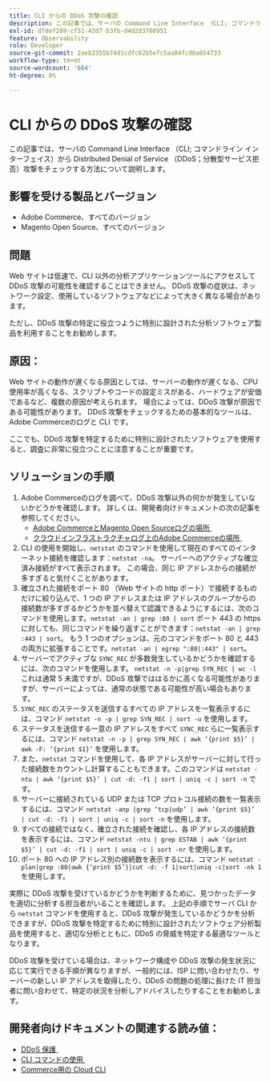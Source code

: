 ```yaml
---
title: CLI からの DDoS 攻撃の確認
description: この記事では、サーバの Command Line Interface （CLI; コマンドライン インターフェイス）から Distributed Denial of Service （DDoS；分散型サービス拒否）攻撃をチェックする方法について説明します。
exl-id: dfdef289-cf51-42d7-b3fb-d4d2d3760951
feature: Observability
role: Developer
source-git-commit: 2aeb2355b74d1cdfc62b5e7c5aa04fcd0a654733
workflow-type: tm+mt
source-wordcount: '664'
ht-degree: 0%

---
```


# CLI からの DDoS 攻撃の確認

この記事では、サーバの Command Line Interface （CLI; コマンドライン インターフェイス）から Distributed Denial of Service （DDoS；分散型サービス拒否）攻撃をチェックする方法について説明します。

## 影響を受ける製品とバージョン

* Adobe Commerce、すべてのバージョン
* Magento Open Source、すべてのバージョン

## 問題

Web サイトは低速で、CLI 以外の分析アプリケーションツールにアクセスして DDoS 攻撃の可能性を確認することはできません。 DDoS 攻撃の症状は、ネットワーク設定、使用しているソフトウェアなどによって大きく異なる場合があります。

ただし、DDoS 攻撃の特定に役立つように特別に設計された分析ソフトウェア製品を利用することをお勧めします。

## 原因：

Web サイトの動作が遅くなる原因としては、サーバーの動作が遅くなる、CPU 使用率が高くなる、スクリプトやコードの設定ミスがある、ハードウェアが安価であるなど、複数の原因が考えられます。 場合によっては、DDoS 攻撃が原因である可能性があります。 DDoS 攻撃をチェックするための基本的なツールは、Adobe Commerceのログと CLI です。

ここでも、DDoS 攻撃を特定するために特別に設計されたソフトウェアを使用すると、調査に非常に役立つことに注意することが重要です。

## ソリューションの手順

1. Adobe Commerceのログを調べて、DDoS 攻撃以外の何かが発生していないかどうかを確認します。 詳しくは、開発者向けドキュメントの次の記事を参照してください。
   * [Adobe CommerceとMagento Open Sourceログの場所 &#x200B;](https://experienceleague.adobe.com/ja/docs/commerce-operations/configuration-guide/cli/enable-logging)
   * [&#x200B; クラウドインフラストラクチャログ上のAdobe Commerceの場所 &#x200B;](https://experienceleague.adobe.com/ja/docs/commerce-cloud-service/user-guide/develop/test/log-locations)
1. CLI の使用を開始し、`netstat` のコマンドを使用して現在のすべてのインターネット接続を確認します：`netstat -na`。 サーバーへのアクティブな確立済み接続がすべて表示されます。 この場合、同じ IP アドレスからの接続が多すぎると気付くことがあります。
1. 確立された接続をポート 80 （Web サイトの http ポート）で接続するものだけに絞り込んで、1 つの IP アドレスまたは IP アドレスのグループからの接続数が多すぎるかどうかを並べ替えて認識できるようにするには、次のコマンドを使用します。`netstat -an | grep :80 | sort` ポート 443 の https に対しても、同じコマンドを繰り返すことができます：`netstat -an | grep :443 | sort`。 もう 1 つのオプションは、元のコマンドをポート 80 と 443 の両方に拡張することです。`netstat -an | egrep ":80|:443" | sort`。
1. サーバーでアクティブな `SYNC_REC` が多数発生しているかどうかを確認するには、次のコマンドを使用します。     `netstat -n -p|grep SYN_REC | wc -l`     これは通常 5 未満ですが、DDoS 攻撃でははるかに高くなる可能性がありますが、サーバーによっては、通常の状態である可能性が高い場合もあります。
1. `SYNC_REC` のステータスを送信するすべての IP アドレスを一覧表示するには、コマンド `netstat -n -p | grep SYN_REC | sort -u` を使用します。
1. ステータスを送信する一意の IP アドレスをすべて `SYNC_REC` らに一覧表示するには、コマンド `netstat -n -p | grep SYN_REC | awk ‘{print $5}’ | awk -F: ‘{print $1}’` を使用します。
1. また、`netstat` コマンドを使用して、各 IP アドレスがサーバーに対して行った接続数をカウントし計算することもできます。このコマンドは `netstat -ntu | awk ‘{print $5}’ | cut -d: -f1 | sort | uniq -c | sort -n` です。
1. サーバーに接続されている UDP または TCP プロトコル接続の数を一覧表示するには、コマンド `netstat -anp |grep ‘tcp|udp’ | awk ‘{print $5}’ | cut -d: -f1 | sort | uniq -c | sort -n` を使用します。
1. すべての接続ではなく、確立された接続を確認し、各 IP アドレスの接続数を表示するには、コマンド `netstat -ntu | grep ESTAB | awk ‘{print $5}’ | cut -d: -f1 | sort | uniq -c | sort -nr` を使用します。
1. ポート 80 への IP アドレス別の接続数を表示するには、コマンド `netstat -plan|grep :80|awk {‘print $5’}|cut -d: -f 1|sort|uniq -c|sort -nk 1` を使用します。

実際に DDoS 攻撃を受けているかどうかを判断するために、見つかったデータを適切に分析する担当者がいることを確認します。 上記の手順でサーバ CLI から `netstat` コマンドを使用すると、DDoS 攻撃が発生しているかどうかを分析できますが、DDoS 攻撃を特定するために特別に設計されたソフトウェア分析製品を使用すると、適切な分析とともに、DDoS の脅威を特定する最適なツールとなります。

DDoS 攻撃を受けている場合は、ネットワーク構成や DDoS 攻撃の発生状況に応じて実行できる手順が異なりますが、一般的には、ISP に問い合わせたり、サーバーの新しい IP アドレスを取得したり、DDoS の問題の処理に長けた IT 担当者に問い合わせて、特定の状況を分析しアドバイスしたりすることをお勧めします。

## 開発者向けドキュメントの関連する読み値：

* [DDoS 保護 &#x200B;](https://experienceleague.adobe.com/ja/docs/commerce-cloud-service/user-guide/cdn/fastly#ddos-protection)
* [CLI コマンドの使用 &#x200B;](https://experienceleague.adobe.com/ja/docs/commerce-operations/configuration-guide/deployment/examples/example-using-cli)
* [Commerce用の Cloud CLI](https://experienceleague.adobe.com/ja/docs/commerce-cloud-service/user-guide/dev-tools/cloud-cli/cloud-cli-overview)

